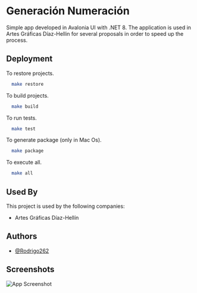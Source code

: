 
# Generación Numeración

Simple app developed in Avalonia UI with .NET 8. The application is used in Artes Gráficas Díaz-Hellin for several proposals in order to speed up the process.



## Deployment

To restore projects.

```bash
  make restore
```
To build projects.
```bash
  make build
```
To run tests.
```bash
  make test
```
To generate package (only in Mac Os).
```bash
  make package
```

To execute all.
```bash
  make all
```


## Used By

This project is used by the following companies:

- Artes Gráficas Díaz-Hellín


## Authors

- [@Rodrigo262](https://www.github.com/Rodrigo262)


## Screenshots

![App Screenshot](https://via.placeholder.com/468x300?text=App+Screenshot+Here)

